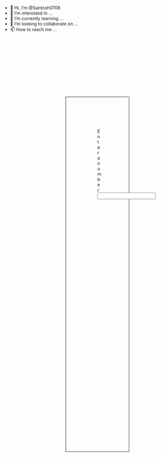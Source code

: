 - 👋 Hi, I’m @Santosh0708
- 👀 I’m interested in ...
- 🌱 I’m currently learning ...
- 💞️ I’m looking to collaborate on ...
- 📫 How to reach me ...

<!---
Santosh0708/Santosh0708 is a ✨ special ✨ repository because its `README.md` (this file) appears on your GitHub profile.
You can click the Preview link to take a look at your changes.
--->

<!DOCTYPE html>
<html lang="en">
<head>
    <meta charset="UTF-8">
    <meta name="viewport" content="width=device-width, initial-scale=1.0">
    <title>Document</title>
    <style>
        form{
            margin: 200px 200px ;
            border: 1px solid black;
            padding: 100px;
        }
    </style>
</head>
<body>
    <form>
        <label> Enter a number</label>
        <input type="text" id="first "> <br> <br>

        <label> Enter password</label>
        <input type="text" id="second">
         <br> <br>
        <button onclick="Login()">Login Here</button>
        <p id="display"></p>
    </form>

    <script>
        function Login(){
         var a = document.getElementById("first").value;
         var b = documnet.getElementById("second").value;

        Text= a+b;
        documnet.getElementById("display").innerHTML.Text;

        };

    </script>
</body>
</html>
